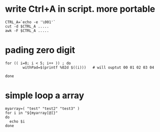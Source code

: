 # write Ctrl+A in script. more portable
```
CTRL_A=`echo -e '\001'`
cut -d $CTRL_A .....
awk -F $CTRL_A .....
```

# pading zero digit
```
for (( i=0; i < 5; i++ )) ; do
		withPad=$(printf %02d $((i)))   # will ouptut 00 01 02 03 04
    
done
```

# simple loop a array
```
myarray=( "test" "test2" "test3" )
for i in "${myarray[@]}"
do
  echo $i
done
```
